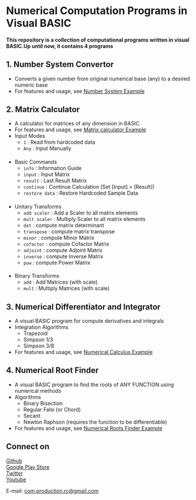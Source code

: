 # Numerical Computation Programs in Visual BASIC
#### This repository is a collection of computational programs written in visual BASIC.Up until now, it contains 4 programs

## 1. Number System Convertor
* Converts a given number from original numerical base (any) to a desired numeric base
* For features and usage, see [Number System Example](number_system_convertor/print/number_system_output.pdf)

## 2. Matrix Calculator
* A calculator for matrices of any dimension in BASIC
* For features and usage, see [Matrix calculator Example](matrix_calculator/print/output.pdf)
* Input Modes
  * `1` : Read from hardcoded data
  * `Any` : Input Manually
####
* Basic Commands
  * `info` : Information Guide
  * `input` : Input Matrix
  * `result` : Last Result Matrix
  * `continue` : Continue Calculation (Set [Input] = [Result])
  * `restore data` : Restore Hardcoded Sample Data
####
* Unitary Transforms
  * `add scaler` : Add a Scaler to all matrix elements
  * `mult scaler` : Multiply Scaler to all matrix elements
  * `det` : compute matrix determinant
  * `transpose` : compute matrix transpose
  * `minor` : compute Minor Matrix
  * `cofactor` : compute Cofactor Matrix
  * `adjoint` : compute Adjoint Matrix
  * `inverse` : compute Inverse Matrix
  * `pow` : compute Power Matrix
####
* Binary Transforms
  * `add` : Add Matrices (with scale)
  * `mult` : Multiply Matrices (with scale)

## 3. Numerical Differentiator and Integrator
* A visual BASIC program for compute derivatives and integrals
* Integration Algorithms
  * Trapezoid
  * Simpson 1/3
  * Simpson 3/8
* For features and usage, see [Numerical Calculus Example](numerical_calculus/print/numerical_calculus.pdf)

## 4. Numerical Root Finder
* A visual BASIC program to find the roots of ANY FUNCTION using numerical methods
* Algorithms
  * Binary Bisection
  * Regular Falsi (or Chord)
  * Secant
  * Newton Raphson (requires the function to be differentiable)
* For features and usage, see [Numerical Roots Finder Example](numerical_roots/print/numerical_roots_output.pdf)

## Connect on
[Github](https://github.com/ChauhanRohan-RC/)  
[Google Play Store](https://play.google.com/store/apps/dev?id=7315303590538030232)  
[Twitter](https://twitter.com/0rc_studio)  
[Youtube](https://www.youtube.com/channel/UCmyvutGWtyBRva_jrZfyORA)

E-mail: com.production.rc@gmail.com